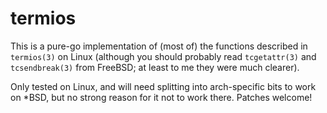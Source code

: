 # termios

This is a pure-go implementation of (most of) the functions described
in `termios(3)` on Linux (although you should probably read
`tcgetattr(3)` and `tcsendbreak(3)` from FreeBSD; at least to me they were
much clearer).

Only tested on Linux, and will need splitting into arch-specific bits
to work on \*BSD, but no strong reason for it not to work
there. Patches welcome!
